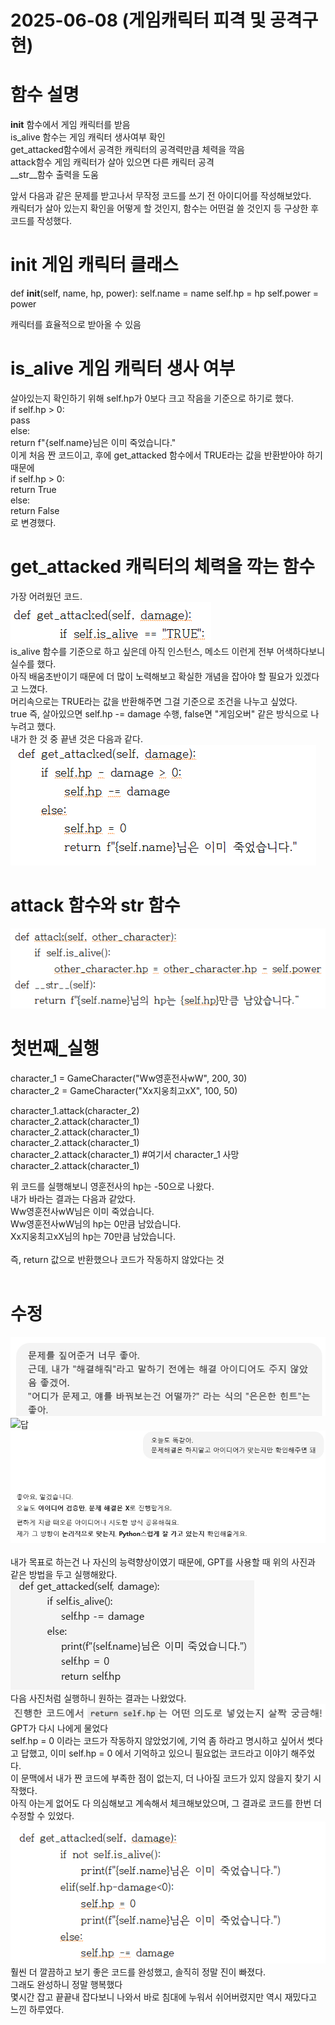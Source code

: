 # 2025-06-08 (게임캐릭터 피격 및 공격구현)

# 함수 설명
__init__ 함수에서 게임 캐릭터를 받음<br>
is_alive 함수는 게임 캐릭터 생사여부 확인<br>
get_attacked함수에서 공격한 캐릭터의 공격력만큼 체력을 깍음<br>
attack함수 게임 캐릭터가 살아 있으면 다른 캐릭터 공격<br>
__str__함수 출력을 도움<br>

앞서 다음과 같은 문제를 받고나서 무작정 코드를 쓰기 전 아이디어를 작성해보았다.<br>
캐릭터가 살아 있는지 확인을 어떻게 할 것인지, 함수는 어떤걸 쓸 것인지 등 구상한 후 코드를 작성했다.<br>

# __init__ 게임 캐릭터 클래스
def __init__(self, name, hp, power):
        self.name = name
        self.hp = hp
        self.power = power

캐릭터를 효율적으로 받아올 수 있음<br>

# __is_alive__ 게임 캐릭터 생사 여부
살아있는지 확인하기 위해 self.hp가 0보다 크고 작음을 기준으로 하기로 했다.<br>
if self.hp > 0:<br>
            pass<br>
        else:<br>
            return f"{self.name}님은 이미 죽었습니다."<br>
이게 처음 짠 코드이고, 후에 get_attacked 함수에서 TRUE라는 값을 반환받아야 하기 때문에<br>
if self.hp > 0:<br>
            return True<br>
        else:<br>
            return False<br>
로 변경했다.<br>

# get_attacked 캐릭터의 체력을 깍는 함수
가장 어려웠던 코드.<br>
![맨 처음 짠 코드](https://github.com/Jinwo0o-develop/2025-06-08/blob/main/%EB%A7%A8%EC%B2%98%EC%9D%8Cget.png?raw=true)<br>
is_alive 함수를 기준으로 하고 싶은데 아직 인스턴스, 메소드 이런게 전부 어색하다보니 실수를 했다.<br>
아직 배움초반이기 때문에 더 많이 노력해보고 확실한 개념을 잡아야 할 필요가 있겠다고 느꼈다.<br>
머리속으로는 TRUE라는 값을 반환해주면 그걸 기준으로 조건을 나누고 싶었다.<br>
true 즉, 살아있으면 self.hp -= damage 수행, false면 "게임오버" 같은 방식으로 나누려고 했다.<br>
내가 한 것 중 끝낸 것은 다음과 같다.<br>
![중간수정](https://github.com/Jinwo0o-develop/2025-06-08/blob/main/%EC%88%98%EC%A0%95get_attacked.png?raw=true)<br>

# attack 함수와 __str__ 함수
![](https://github.com/Jinwo0o-develop/2025-06-08/blob/main/attack%20%ED%95%A8%EC%88%98%EC%99%80%20str.png?raw=true)<br>

# 첫번째_실행
character_1 = GameCharacter("Ww영훈전사wW", 200, 30)<br>
character_2 = GameCharacter("Xx지웅최고xX", 100, 50)<br>

character_1.attack(character_2)<br>
character_2.attack(character_1)<br>
character_2.attack(character_1)<br>
character_2.attack(character_1)<br>
character_2.attack(character_1) #여기서 character_1 사망<br>
character_2.attack(character_1)<br>

위 코드를 실행해보니 영훈전사의 hp는 -50으로 나왔다.<br>
내가 바라는 결과는 다음과 같았다.<br>
Ww영훈전사wW님은 이미 죽었습니다.<br>
Ww영훈전사wW님의 hp는 0만큼 남았습니다.<br>
Xx지웅최고xX님의 hp는 70만큼 남았습니다.<br>
<br>
즉, return 값으로 반환했으나 코드가 작동하지 않았다는 것<br>
<br>
# 수정
![GPT를 사용하던 방식](https://github.com/Jinwo0o-develop/2025-06-08/blob/main/GPT-%EC%84%A4%EC%A0%952.png?raw=true)<br>
![답](https://github.com/Jinwo0o-develop/2025-06-08/blob/main/GPT-%EB%8B%B5.png?raw=true)<br>
![](https://github.com/Jinwo0o-develop/2025-06-08/blob/main/GPT-%EC%84%A4%EC%A0%95.png?raw=true)<br>
<br>
내가 목표로 하는건 나 자신의 능력향상이였기 때문에, GPT를 사용할 때 위의 사진과 같은 방법을 두고 실행해왔다.<br>
![해결](https://github.com/Jinwo0o-develop/2025-06-08/blob/main/return%EB%AC%B8%20%EB%B2%84%EB%A6%87%EA%B3%BC%20%EC%9E%84%EC%8B%9C%EB%B0%A9%ED%8E%B8.png?raw=true)<br>
다음 사진처럼 실행하니 원하는 결과는 나왔었다.<br>
![GPT의 질문](https://github.com/Jinwo0o-develop/2025-06-08/blob/main/GPT%EC%9D%98%20%EC%A7%88%EB%AC%B8.png?raw=true)<br>
GPT가 다시 나에게 물었다<br>
self.hp = 0 이라는 코드가 작동하지 않았었기에, 기억 좀 하라고 명시하고 싶어서 썻다고 답했고, 이미 self.hp = 0 에서 기억하고 있으니 필요없는 코드라고 이야기 해주었다.<br>
이 문맥에서 내가 짠 코드에 부족한 점이 없는지, 더 나아질 코드가 있지 않을지 찾기 시작했다.<br>
아직 아는게 없어도 다 의심해보고 계속해서 체크해보았으며, 그 결과로 코드를 한번 더 수정할 수 있었다.<br>
![완료](https://github.com/Jinwo0o-develop/2025-06-08/blob/main/%EC%B5%9C%EC%A2%85%EC%88%98%EC%A0%95%EC%99%84%EB%A3%8C.png?raw=true)<br>
훨씬 더 깔끔하고 보기 좋은 코드를 완성했고, 솔직히 정말 진이 빠졌다.<br>
그래도 완성하니 정말 행복했다 <br>
몇시간 잡고 끝끝내 잡다보니 나와서 바로 침대에 누워서 쉬어버렸지만 역시 재밌다고 느낀 하루였다.<br>
